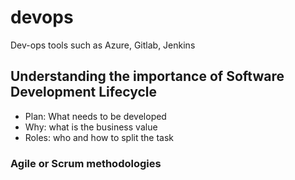 # devops
Dev-ops tools such as Azure, Gitlab, Jenkins

## Understanding the importance of Software Development Lifecycle
- Plan: What needs to be developed
- Why: what is the business value
- Roles: who and how to split the task

### Agile or Scrum methodologies

